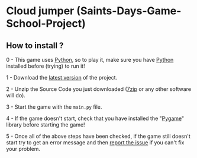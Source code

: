 # Cloud jumper (Saints-Days-Game-School-Project)

## How to install ?
0 - This game uses [Python](https://www.python.org/downloads/), so to play it, make sure you have [Python](https://www.python.org/downloads/) installed before (trying) to run it!

1 - Download the [latest version](https://github.com/Vianpyro/NSI-saints-days-game-project/releases/latest) of the project.

2 - Unzip the Source Code you just downloaded ([7zip](https://www.7-zip.org/download.html) or any other software will do).

3 - Start the game with the `main.py` file.

4 - If the game doesn't start, check that you have installed the "[Pygame](https://www.pygame.org/wiki/GettingStarted)" library before starting the game!

5 - Once all of the above steps have been checked, if the game still doesn't start try to get an error message and then [report the issue](https://github.com/Vianpyro/NSI-saints-days-game-project/issues/new/choose) if you can't fix your problem.
